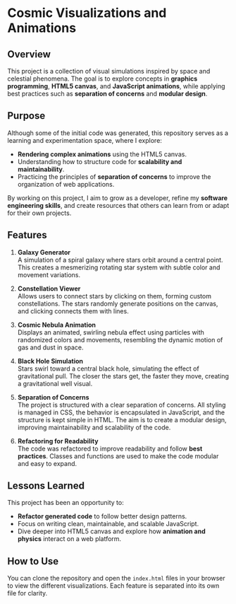 # Cosmic Visualizations and Animations

## Overview
This project is a collection of visual simulations inspired by space and celestial phenomena. The goal is to explore concepts in **graphics programming**, **HTML5 canvas**, and **JavaScript animations**, while applying best practices such as **separation of concerns** and **modular design**.

## Purpose
Although some of the initial code was generated, this repository serves as a learning and experimentation space, where I explore:
- **Rendering complex animations** using the HTML5 canvas.
- Understanding how to structure code for **scalability and maintainability**.
- Practicing the principles of **separation of concerns** to improve the organization of web applications.

By working on this project, I aim to grow as a developer, refine my **software engineering skills**, and create resources that others can learn from or adapt for their own projects.

## Features

1. **Galaxy Generator**  
   A simulation of a spiral galaxy where stars orbit around a central point. This creates a mesmerizing rotating star system with subtle color and movement variations.

2. **Constellation Viewer**  
   Allows users to connect stars by clicking on them, forming custom constellations. The stars randomly generate positions on the canvas, and clicking connects them with lines.

3. **Cosmic Nebula Animation**  
   Displays an animated, swirling nebula effect using particles with randomized colors and movements, resembling the dynamic motion of gas and dust in space.

4. **Black Hole Simulation**  
   Stars swirl toward a central black hole, simulating the effect of gravitational pull. The closer the stars get, the faster they move, creating a gravitational well visual.

5. **Separation of Concerns**  
   The project is structured with a clear separation of concerns. All styling is managed in CSS, the behavior is encapsulated in JavaScript, and the structure is kept simple in HTML. The aim is to create a modular design, improving maintainability and scalability of the code.

6. **Refactoring for Readability**  
   The code was refactored to improve readability and follow **best practices**. Classes and functions are used to make the code modular and easy to expand.

## Lessons Learned
This project has been an opportunity to:
- **Refactor generated code** to follow better design patterns.
- Focus on writing clean, maintainable, and scalable JavaScript.
- Dive deeper into HTML5 canvas and explore how **animation and physics** interact on a web platform.

## How to Use
You can clone the repository and open the `index.html` files in your browser to view the different visualizations. Each feature is separated into its own file for clarity.
